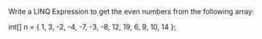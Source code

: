 ﻿Write a LINQ Expression to get the even numbers from the following array:

int[] n = { 1, 3, -2, -4, -7, -3, -8, 12, 19, 6, 9, 10, 14 };  